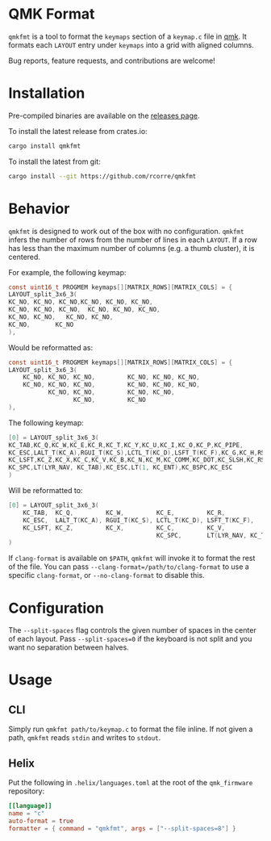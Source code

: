 # QMK Format

`qmkfmt` is a tool to format the `keymaps` section of a `keymap.c` file in [qmk](https://qmk.fm/).
It formats each `LAYOUT` entry under `keymaps` into a grid with aligned columns.

Bug reports, feature requests, and contributions are welcome!

# Installation

Pre-compiled binaries are available on the [releases page](https://github.com/rcorre/qmkfmt/releases).

To install the latest release from crates.io:

```sh
cargo install qmkfmt
```

To install the latest from git:

```sh
cargo install --git https://github.com/rcorre/qmkfmt
```

# Behavior

`qmkfmt` is designed to work out of the box with no configuration.
`qmkfmt` infers the number of rows from the number of lines in each `LAYOUT`.
If a row has less than the maximum number of columns (e.g. a thumb cluster), it is centered.

For example, the following keymap:

```c
const uint16_t PROGMEM keymaps[][MATRIX_ROWS][MATRIX_COLS] = {
LAYOUT_split_3x6_3(
KC_NO, KC_NO, KC_NO,KC_NO, KC_NO, KC_NO,
KC_NO, KC_NO, KC_NO,  KC_NO, KC_NO, KC_NO,
KC_NO, KC_NO,   KC_NO, KC_NO,
KC_NO,       KC_NO
),
```

Would be reformatted as:

```c
const uint16_t PROGMEM keymaps[][MATRIX_ROWS][MATRIX_COLS] = {
LAYOUT_split_3x6_3(
    KC_NO, KC_NO, KC_NO,         KC_NO, KC_NO, KC_NO,
    KC_NO, KC_NO, KC_NO,         KC_NO, KC_NO, KC_NO,
           KC_NO, KC_NO,         KC_NO, KC_NO,
                  KC_NO,         KC_NO
),
```

The following keymap:

```c
[0] = LAYOUT_split_3x6_3(
KC_TAB,KC_Q,KC_W,KC_E,KC_R,KC_T,KC_Y,KC_U,KC_I,KC_O,KC_P,KC_PIPE,
KC_ESC,LALT_T(KC_A),RGUI_T(KC_S),LCTL_T(KC_D),LSFT_T(KC_F),KC_G,KC_H,RSFT_T(KC_J),RCTL_T(KC_K),RGUI_T(KC_L),RALT_T(KC_SCLN),KC_QUOT,
KC_LSFT,KC_Z,KC_X,KC_C,KC_V,KC_B,KC_N,KC_M,KC_COMM,KC_DOT,KC_SLSH,KC_RSFT,
KC_SPC,LT(LYR_NAV, KC_TAB),KC_ESC,LT(1, KC_ENT),KC_BSPC,KC_ESC
)
```

Will be reformatted to:

```c
[0] = LAYOUT_split_3x6_3(
    KC_TAB,  KC_Q,         KC_W,         KC_E,         KC_R,                KC_T,   KC_Y,          KC_U,         KC_I,         KC_O,         KC_P,            KC_PIPE,
    KC_ESC,  LALT_T(KC_A), RGUI_T(KC_S), LCTL_T(KC_D), LSFT_T(KC_F),        KC_G,   KC_H,          RSFT_T(KC_J), RCTL_T(KC_K), RGUI_T(KC_L), RALT_T(KC_SCLN), KC_QUOT,
    KC_LSFT, KC_Z,         KC_X,         KC_C,         KC_V,                KC_B,   KC_N,          KC_M,         KC_COMM,      KC_DOT,       KC_SLSH,         KC_RSFT,
                                         KC_SPC,       LT(LYR_NAV, KC_TAB), KC_ESC, LT(1, KC_ENT), KC_BSPC,      KC_ESC
)
```

If `clang-format` is available on `$PATH`, `qmkfmt` will invoke it to format the rest of the file.
You can pass `--clang-format=/path/to/clang-format` to use a specific `clang-format`, or `--no-clang-format` to disable this.

# Configuration

The `--split-spaces` flag controls the given number of spaces in the center of each layout.
Pass `--split-spaces=0` if the keyboard is not split and you want no separation between halves.

# Usage

## CLI

Simply run `qmkfmt path/to/keymap.c` to format the file inline.
If not given a path, `qmkfmt` reads `stdin` and writes to `stdout`.

## Helix

Put the following in `.helix/languages.toml` at the root of the `qmk_firmware` repository:

```toml
[[language]]
name = "c"
auto-format = true
formatter = { command = "qmkfmt", args = ["--split-spaces=8"] }
```
